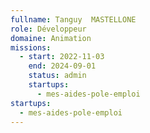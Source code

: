 ```yaml
---
fullname: Tanguy  MASTELLONE
role: Développeur
domaine: Animation
missions:
  - start: 2022-11-03
    end: 2024-09-01
    status: admin
    startups:
      - mes-aides-pole-emploi
startups:
  - mes-aides-pole-emploi
---
```

